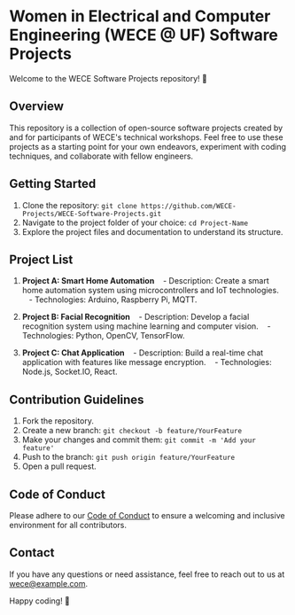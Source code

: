 # Women in Electrical and Computer Engineering (WECE @ UF) Software Projects

Welcome to the WECE Software Projects repository! 🚀

## Overview

This repository is a collection of open-source software projects created by and for participants of WECE's technical workshops. Feel free to use these projects as a starting point for your own endeavors, experiment with coding techniques, and collaborate with fellow engineers.

## Getting Started

1. Clone the repository: `git clone https://github.com/WECE-Projects/WECE-Software-Projects.git`
2. Navigate to the project folder of your choice: `cd Project-Name`
3. Explore the project files and documentation to understand its structure.

## Project List

1. **Project A: Smart Home Automation**
   - Description: Create a smart home automation system using microcontrollers and IoT technologies.
   - Technologies: Arduino, Raspberry Pi, MQTT.

2. **Project B: Facial Recognition**
   - Description: Develop a facial recognition system using machine learning and computer vision.
   - Technologies: Python, OpenCV, TensorFlow.

3. **Project C: Chat Application**
   - Description: Build a real-time chat application with features like message encryption.
   - Technologies: Node.js, Socket.IO, React.

## Contribution Guidelines

1. Fork the repository.
2. Create a new branch: `git checkout -b feature/YourFeature`
3. Make your changes and commit them: `git commit -m 'Add your feature'`
4. Push to the branch: `git push origin feature/YourFeature`
5. Open a pull request.

## Code of Conduct

Please adhere to our [Code of Conduct](CODE_OF_CONDUCT.md) to ensure a welcoming and inclusive environment for all contributors.

## Contact

If you have any questions or need assistance, feel free to reach out to us at [wece@example.com](mailto:wece@example.com).

Happy coding! 🎉
